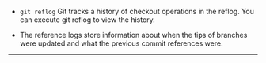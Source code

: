 - ```git reflog``` Git tracks a history of checkout operations in the reflog. You can execute git reflog to view the history.

- The reference logs store information about when the tips of branches were updated and what the previous commit references were.

---
